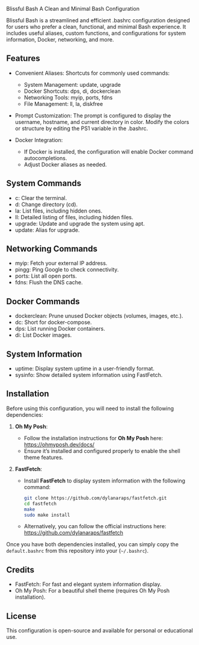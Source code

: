 Blissful Bash
A Clean and Minimal Bash Configuration

Blissful Bash is a streamlined and efficient .bashrc configuration designed for users who prefer a clean, functional, and minimal Bash experience. It includes useful aliases, custom functions, and configurations for system information, Docker, networking, and more.

Features
--------
- Convenient Aliases: Shortcuts for commonly used commands:
  - System Management: update, upgrade
  - Docker Shortcuts: dps, di, dockerclean
  - Networking Tools: myip, ports, fdns
  - File Management: ll, la, diskfree

- Prompt Customization: The prompt is configured to display the username, hostname, and current directory in color. Modify the colors or structure by editing the PS1 variable in the .bashrc.

- Docker Integration:
  - If Docker is installed, the configuration will enable Docker command autocompletions.
  - Adjust Docker aliases as needed.

System Commands
---------------
- c: Clear the terminal.
- d: Change directory (cd).
- la: List files, including hidden ones.
- ll: Detailed listing of files, including hidden files.
- upgrade: Update and upgrade the system using apt.
- update: Alias for upgrade.

Networking Commands
-------------------
- myip: Fetch your external IP address.
- pingg: Ping Google to check connectivity.
- ports: List all open ports.
- fdns: Flush the DNS cache.

Docker Commands
---------------
- dockerclean: Prune unused Docker objects (volumes, images, etc.).
- dc: Short for docker-compose.
- dps: List running Docker containers.
- di: List Docker images.

System Information
------------------
- uptime: Display system uptime in a user-friendly format.
- sysinfo: Show detailed system information using FastFetch.

Installation
------------
Before using this configuration, you will need to install the following dependencies:

1. **Oh My Posh**:
   - Follow the installation instructions for **Oh My Posh** here: https://ohmyposh.dev/docs/
   - Ensure it’s installed and configured properly to enable the shell theme features.

2. **FastFetch**:
   - Install **FastFetch** to display system information with the following command:
     ```bash
     git clone https://github.com/dylanaraps/fastfetch.git
     cd fastfetch
     make
     sudo make install
     ```
   - Alternatively, you can follow the official instructions here: https://github.com/dylanaraps/fastfetch

Once you have both dependencies installed, you can simply copy the `default.bashrc` from this repository into your (`~/.bashrc`).

Credits
-------
- FastFetch: For fast and elegant system information display.
- Oh My Posh: For a beautiful shell theme (requires Oh My Posh installation).

License
-------
This configuration is open-source and available for personal or educational use.
